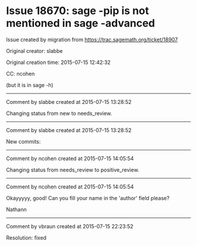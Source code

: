 # Issue 18670: sage -pip is not mentioned in sage -advanced

Issue created by migration from https://trac.sagemath.org/ticket/18907

Original creator: slabbe

Original creation time: 2015-07-15 12:42:32

CC:  ncohen

(but it is in sage -h)


---

Comment by slabbe created at 2015-07-15 13:28:52

Changing status from new to needs_review.


---

Comment by slabbe created at 2015-07-15 13:28:52

New commits:


---

Comment by ncohen created at 2015-07-15 14:05:54

Changing status from needs_review to positive_review.


---

Comment by ncohen created at 2015-07-15 14:05:54

Okayyyyy, good! Can you fill your name in the 'author' field please?

Nathann


---

Comment by vbraun created at 2015-07-15 22:23:52

Resolution: fixed
